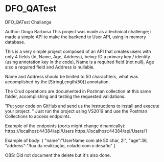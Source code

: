 # DFO_QATest
DFO_QATest Challange

Author: Diogo Barbosa
This project was made as a technical challenge; i made a simple API to make the backend to User API, using in memory database.

This is a very simple project composed of an API that creates users with only 4 fields (Id, Name, Age, Address), being: ID a primary key / identity (using annotation key in the code), Name is a required field (not null), Age also a required field and Address is nullable.

Name and Address should be limited to 50 charachters, what was accomplished by the [StringLength(50)] annotation.

The Crud operations are documented in Postman collection at this same folder, accomplishing and testing the requested validations.

"Put your code on GitHub and send us the instructions to install and execute your project. "
Just run the project using VS2019 and use the Postman Collections to access endpoints.

Example of the endpoints (ports might change dinamically):
https://localhost:44384/api/Users 
https://localhost:44384/api/Users/1 

Example of body: 
{
  "name":"UserName com até 50 char, 2!",
  "age":36,
  "address":"Rua da realização, colado com o desafio"
}

OBS: Did not document the delete but it's also done.
